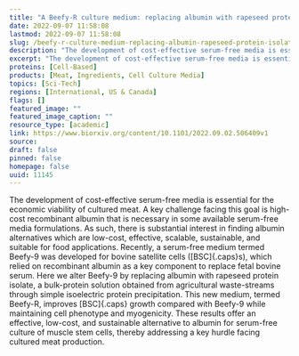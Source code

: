 ```yaml
---
title: "A Beefy-R culture medium: replacing albumin with rapeseed protein isolates"
date: 2022-09-07 11:58:08
lastmod: 2022-09-07 11:58:08
slug: /beefy-r-culture-medium-replacing-albumin-rapeseed-protein-isolates
description: "The development of cost-effective serum-free media is essential for the economic viability of cultured meat. A key challenge facing this goal is high-cost recombinant albumin that is necessary in some available serum-free media formulations. As such, there is substantial interest in finding albumin alternatives which are low-cost, effective, scalable, sustainable, and suitable for food applications."
excerpt: "The development of cost-effective serum-free media is essential for the economic viability of cultured meat. A key challenge facing this goal is high-cost recombinant albumin that is necessary in some available serum-free media formulations. As such, there is substantial interest in finding albumin alternatives which are low-cost, effective, scalable, sustainable, and suitable for food applications."
proteins: [Cell-Based]
products: [Meat, Ingredients, Cell Culture Media]
topics: [Sci-Tech]
regions: [International, US & Canada]
flags: []
featured_image: ""
featured_image_caption: ""
resource_type: [academic]
link: https://www.biorxiv.org/content/10.1101/2022.09.02.506409v1
source: 
draft: false
pinned: false
homepage: false
uuid: 11145
---
```

The development of cost-effective serum-free media is essential for the
economic viability of cultured meat. A key challenge facing this goal is
high-cost recombinant albumin that is necessary in some available
serum-free media formulations. As such, there is substantial interest in
finding albumin alternatives which are low-cost, effective, scalable,
sustainable, and suitable for food applications. Recently, a serum-free
medium termed Beefy-9 was developed for bovine satellite cells
([BSC]{.caps}s), which relied on recombinant albumin as a key component
to replace fetal bovine serum. Here we alter Beefy-9 by replacing
albumin with rapeseed protein isolate, a bulk-protein solution obtained
from agricultural waste-streams through simple isoelectric protein
precipitation. This new medium, termed Beefy-R, improves [BSC]{.caps}
growth compared with Beefy-9 while maintaining cell phenotype and
myogenicity. These results offer an effective, low-cost, and sustainable
alternative to albumin for serum-free culture of muscle stem cells,
thereby addressing a key hurdle facing cultured meat production.
